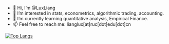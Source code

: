 - 👋 Hi, I’m @LuxLiang
- 👀 I’m interested in stats, econometrics, algorithmic trading, accounting.
- 🌱 I’m currently learning quantitative analysis, Empirical Finance.
- 📫 Feel free to reach me: lianglux[at]ruc[dot]edu[dot]cn 


[![Top Langs](https://github-readme-stats.vercel.app/api/top-langs/?username=LuxLiang&layout=compact)](https://github.com/LuxLiang/github-readme-stats)


<!---
LuxLiang/LuxLiang is a ✨ special ✨ repository because its `README.md` (this file) appears on your GitHub profile.
You can click the Preview link to take a look at your changes.
--->
